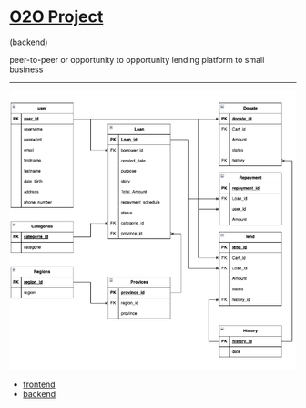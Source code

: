 # [O2O Project](https://o2o-project.vercel.app/)
(backend)   

peer-to-peer or opportunity to opportunity lending platform to small business

---

![schemaDiagram](./assets/schemaDiagram.png)

- [frontend](https://github.com/chaithawat21/o2o-frontend)  
- [backend](https://github.com/chaithawat21/o2o-backend)  
